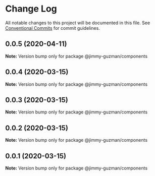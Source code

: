 # Change Log

All notable changes to this project will be documented in this file.
See [Conventional Commits](https://conventionalcommits.org) for commit guidelines.

## 0.0.5 (2020-04-11)

**Note:** Version bump only for package @jimmy-guzman/components





## 0.0.4 (2020-03-15)

**Note:** Version bump only for package @jimmy-guzman/components





## 0.0.3 (2020-03-15)

**Note:** Version bump only for package @jimmy-guzman/components





## 0.0.2 (2020-03-15)

**Note:** Version bump only for package @jimmy-guzman/components





## 0.0.1 (2020-03-15)

**Note:** Version bump only for package @jimmy-guzman/components
